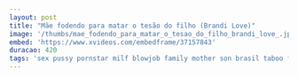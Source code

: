 ```yaml
---
layout: post
title: "Mãe fodendo para matar o tesão do filho (Brandi Love)"
image: '/thumbs/mae_fodendo_para_matar_o_tesao_do_filho_brandi_love_.jpg'
embed: 'https://www.xvideos.com/embedframe/37157843'
duracao: 420
tags: 'sex pussy pornstar milf blowjob family mother son brasil taboo filho familia brandi-love eua'
---
```

